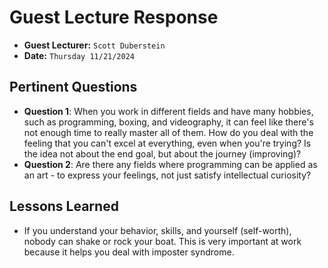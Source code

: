 # Guest Lecture Response
* **Guest Lecturer:** `Scott Duberstein`
* **Date:** `Thursday 11/21/2024`

## Pertinent Questions
* **Question 1**:  When you work in different fields and have many hobbies, such as programming, boxing, and videography, it can feel like there's not enough time to really master all of them. How do you deal with the feeling that you can't excel at everything, even when you're trying? Is the idea not about the end goal, but about the journey (improving)?
* **Question 2**: Are there any fields where programming can be applied as an art - to express your feelings, not just satisfy intellectual curiosity?

## Lessons Learned
* If you understand your behavior, skills, and yourself (self-worth), nobody can shake or rock your boat. This is very important at work because it helps you deal with imposter syndrome.
